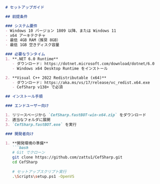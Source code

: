 ```markdown
# セットアップガイド

## 前提条件

### システム要件
- Windows 10 バージョン 1809 以降、または Windows 11
- x64 アーキテクチャ
- 最低 4GB RAM（推奨 8GB）
- 最低 1GB 空きディスク容量

### 必要なランタイム
1. **.NET 6.0 Runtime**
   - ダウンロード: https://dotnet.microsoft.com/download/dotnet/6.0
   - Windows x64 Desktop Runtime をインストール

2. **Visual C++ 2022 Redistributable (x64)**
   - ダウンロード: https://aka.ms/vs/17/release/vc_redist.x64.exe
   - CefSharp v138+ で必須

## インストール手順

### エンドユーザー向け

1. リリースページから `CefSharp.fastBOT-win-x64.zip` をダウンロード
2. 適当なフォルダに展開
3. `CefSharp.fastBOT.exe` を実行

### 開発者向け

1. **開発環境の準備**
   ```bash
   # Git でクローン
   git clone https://github.com/zattu1/CefSharp.git
   cd CefSharp
   
   # セットアップスクリプト実行
   .\Scripts\setup.ps1 -OpenVS